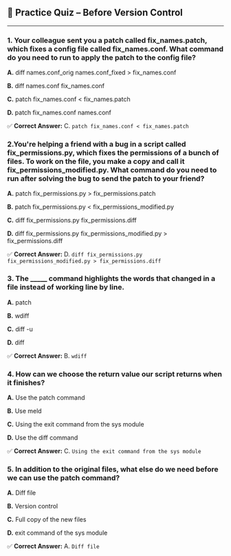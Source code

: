 ## 📝 Practice Quiz – Before Version Control

---

###  1. Your colleague sent you a patch called fix_names.patch, which fixes a config file called fix_names.conf. What command do you need to run to apply the patch to the config file?

**A.** diff names.conf_orig names.conf_fixed > fix_names.conf

**B.** diff names.conf fix_names.conf

**C.** patch fix_names.conf < fix_names.patch

**D.** patch fix_names.conf names.conf

✅ **Correct Answer:** C. `patch fix_names.conf < fix_names.patch`

### 2.You're helping a friend with a bug in a script called fix_permissions.py, which fixes the permissions of a bunch of files. To work on the file, you make a copy and call it fix_permissions_modified.py. What command do you need to run after solving the bug to send the patch to your friend?

**A.** patch fix_permissions.py > fix_permissions.patch

**B.** patch fix_permissions.py < fix_permissions_modified.py

**C.** diff fix_permissions.py fix_permissions.diff

**D.** diff fix_permissions.py fix_permissions_modified.py > fix_permissions.diff


✅ **Correct Answer:** D. `diff fix_permissions.py fix_permissions_modified.py > fix_permissions.diff`

### 3. The _____ command highlights the words that changed in a file instead of working line by line.

**A.** patch

**B.** wdiff

**C.** diff -u

**D.** diff


✅ **Correct Answer:** B. `wdiff`

### 4. How can we choose the return value our script returns when it finishes?

**A.** Use the patch command

**B.** Use meld

**C.** Using the exit command from the sys module

**D.** Use the diff command 

✅ **Correct Answer:** C. `Using the exit command from the sys module`

### 5. In addition to the original files, what else do we need before we can use the patch command?

**A.** Diff file

**B.** Version control

**C.** Full copy of the new files

**D.** exit command of the sys module

✅ **Correct Answer:** A. `Diff file`